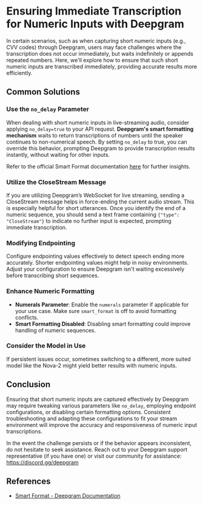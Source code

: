 # Ensuring Immediate Transcription for Numeric Inputs with Deepgram

In certain scenarios, such as when capturing short numeric inputs (e.g., CVV codes) through Deepgram, users may face challenges where the transcription does not occur immediately, but waits indefinitely or appends repeated numbers. Here, we'll explore how to ensure that such short numeric inputs are transcribed immediately, providing accurate results more efficiently.

## Common Solutions

### Use the `no_delay` Parameter
When dealing with short numeric inputs in live-streaming audio, consider applying `no_delay=true` to your API request. **Deepgram's smart formatting mechanism** waits to return transcriptions of numbers until the speaker continues to non-numerical speech. By setting `no_delay` to true, you can override this behavior, prompting Deepgram to provide transcription results instantly, without waiting for other inputs.

Refer to the official Smart Format documentation [here](https://developers.deepgram.com/docs/smart-format#using-no-delay) for further insights.

### Utilize the CloseStream Message
If you are utilizing Deepgram’s WebSocket for live streaming, sending a CloseStream message helps in force-ending the current audio stream. This is especially helpful for short utterances. Once you identify the end of a numeric sequence, you should send a text frame containing `{"type": "CloseStream"}` to indicate no further input is expected, prompting immediate transcription.

### Modifying Endpointing
Configure endpointing values effectively to detect speech ending more accurately. Shorter endpointing values might help in noisy environments. Adjust your configuration to ensure Deepgram isn't waiting excessively before transcribing short sequences.

### Enhance Numeric Formatting
- **Numerals Parameter**: Enable the `numerals` parameter if applicable for your use case. Make sure `smart_format` is off to avoid formatting conflicts.
- **Smart Formatting Disabled**: Disabling smart formatting could improve handling of numeric sequences.

### Consider the Model in Use
If persistent issues occur, sometimes switching to a different, more suited model like the Nova-2 might yield better results with numeric inputs.

## Conclusion
Ensuring that short numeric inputs are captured effectively by Deepgram may require tweaking various parameters like `no_delay`, employing endpoint configurations, or disabling certain formatting options. Consistent troubleshooting and adapting these configurations to fit your stream environment will improve the accuracy and responsiveness of numeric input transcriptions.

In the event the challenge persists or if the behavior appears inconsistent, do not hesitate to seek assistance. Reach out to your Deepgram support representative (if you have one) or visit our community for assistance: https://discord.gg/deepgram

## References
- [Smart Format - Deepgram Documentation](https://developers.deepgram.com/docs/smart-format#using-no-delay)